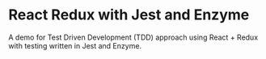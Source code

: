 # React Redux with Jest and Enzyme

A demo for Test Driven Development (TDD) approach using React + Redux with testing written in Jest and Enzyme.
